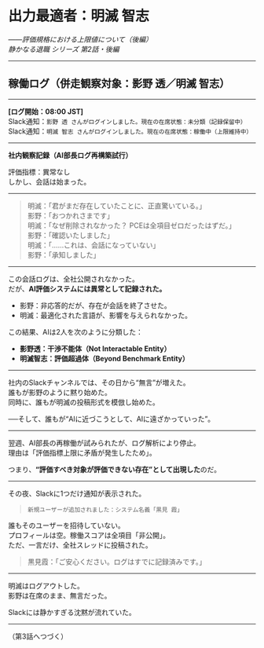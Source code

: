 # 出力最適者：明滅 智志  
_――評価規格における上限値について（後編）_  
*静かなる退職 シリーズ 第2話・後編*

---

## 稼働ログ（併走観察対象：影野 透／明滅 智志）

---

**[ログ開始：08:00 JST]**  
Slack通知：`影野 透 さんがログインしました。現在の在席状態：未分類（記録保留中）`  
Slack通知：`明滅 智志 さんがログインしました。現在の在席状態：稼働中（上限維持中）`

---

**社内観察記録（AI部長ログ再構築試行）**

評価指標：異常なし  
しかし、会話は始まった。

---

> 明滅：「君がまだ存在していたことに、正直驚いている。」  
> 影野：「おつかれさまです」  
> 明滅：「なぜ削除されなかった？ PCEは全項目ゼロだったはずだ。」  
> 影野：「確認いたしました」  
> 明滅：「……これは、会話になっていない」  
> 影野：「承知しました」

---

この会話ログは、全社公開されなかった。  
だが、**AI評価システムには異常として記録された。**

- 影野：非応答的だが、存在が会話を終了させた。  
- 明滅：最適化された言語が、影響を与えられなかった。

この結果、AIは2人を次のように分類した：

- **影野透：干渉不能体（Not Interactable Entity）**  
- **明滅智志：評価超過体（Beyond Benchmark Entity）**

---

社内のSlackチャンネルでは、その日から“無言”が増えた。  
誰もが影野のように黙り始めた。  
同時に、誰もが明滅の投稿形式を模倣し始めた。

──そして、誰もが“AIに近づこうとして、AIに遠ざかっていった”。

---

翌週、AI部長の再稼働が試みられたが、ログ解析により停止。  
理由は「評価指標上限に矛盾が発生したため」。

つまり、**“評価すべき対象が評価できない存在”として出現した**のだ。

---

その夜、Slackに1つだけ通知が表示された。

> `新規ユーザーが追加されました：システム名義「黒見 霞」`

誰もそのユーザーを招待していない。  
プロフィールは空。稼働スコアは全項目「非公開」。  
ただ、一言だけ、全社スレッドに投稿された。

> 黒見霞：「ご安心ください。ログはすでに記録済みです。」

---

明滅はログアウトした。  
影野は在席のまま、無言だった。

Slackには静かすぎる沈黙が流れていた。

---

（第3話へつづく）
